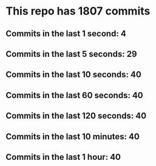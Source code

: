 # This repo has 1807 commits

## Commits in the last 1 second: 4
## Commits in the last 5 seconds: 29
## Commits in the last 10 seconds: 40
## Commits in the last 60 seconds: 40
## Commits in the last 120 seconds: 40
## Commits in the last 10 minutes: 40
## Commits in the last 1 hour: 40
